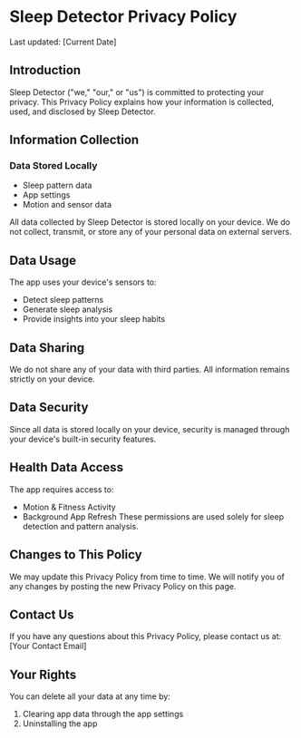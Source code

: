 # Sleep Detector Privacy Policy

Last updated: [Current Date]

## Introduction

Sleep Detector ("we," "our," or "us") is committed to protecting your privacy. This Privacy Policy explains how your information is collected, used, and disclosed by Sleep Detector.

## Information Collection

### Data Stored Locally
- Sleep pattern data
- App settings
- Motion and sensor data

All data collected by Sleep Detector is stored locally on your device. We do not collect, transmit, or store any of your personal data on external servers.

## Data Usage
The app uses your device's sensors to:
- Detect sleep patterns
- Generate sleep analysis
- Provide insights into your sleep habits

## Data Sharing
We do not share any of your data with third parties. All information remains strictly on your device.

## Data Security
Since all data is stored locally on your device, security is managed through your device's built-in security features.

## Health Data Access
The app requires access to:
- Motion & Fitness Activity
- Background App Refresh
These permissions are used solely for sleep detection and pattern analysis.

## Changes to This Policy
We may update this Privacy Policy from time to time. We will notify you of any changes by posting the new Privacy Policy on this page.

## Contact Us
If you have any questions about this Privacy Policy, please contact us at:
[Your Contact Email]

## Your Rights
You can delete all your data at any time by:
1. Clearing app data through the app settings
2. Uninstalling the app 